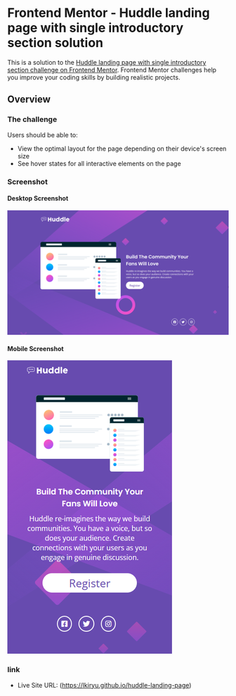 # Frontend Mentor - Huddle landing page with single introductory section solution

This is a solution to the [Huddle landing page with single introductory section challenge on Frontend Mentor](https://www.frontendmentor.io/challenges/huddle-landing-page-with-a-single-introductory-section-B_2Wvxgi0). Frontend Mentor challenges help you improve your coding skills by building realistic projects. 

## Overview

### The challenge

Users should be able to:

- View the optimal layout for the page depending on their device's screen size
- See hover states for all interactive elements on the page

### Screenshot
#### Desktop Screenshot
![](./src/images/desktop-screenshot.png)

#### Mobile Screenshot
![](./src/images/mobile-screenshot.png)

### link

- Live Site URL: (https://lkiryu.github.io/huddle-landing-page)
